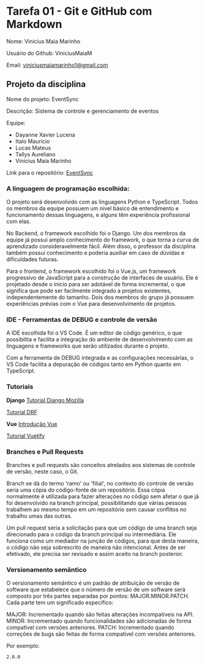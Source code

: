 # Tarefa 01 - Git e GitHub com Markdown

Nome: Vinicius Maia Marinho

Usuário do Github: ViniciusMaiaM

Email: viniciusmaiamarinho1@gmail.com

## Projeto da disciplina

Nome do projeto: EventSync

Descrição: Sistema de controle e gerenciamento de eventos

Equipe:

- Dayanne Xavier Lucena
- Italo Mauricio
- Lucas Mateus
- Tallys Aureliano
- Vinicius Maia Marinho

Link para o repositório: [EventSync](https://github.com/tallysdev/eventSync)

### A linguagem de programação escolhida:

O projeto será desenvolvido com as linguagens Python e TypeScript. Todos os membros da equipe possuem um nível básico de entendimento e funcionamento dessas linguagens, e alguns têm experiência profissional com elas.

No Backend, o framework escolhido foi o Django. Um dos membros da equipe já possui amplo conhecimento do framework, o que torna a curva de aprendizado consideravelmente fácil. Além disso, o professor da disciplina também possui conhecimento e poderia auxiliar em caso de dúvidas e dificuldades futuras.

Para o frontend, o framework escolhido foi o Vue.js, um framework progressivo de JavaScript para a construção de interfaces de usuário. Ele é projetado desde o início para ser adotável de forma incremental, o que significa que pode ser facilmente integrado a projetos existentes, independentemente do tamanho. Dois dos membros do grupo já possuem experiências prévias com o Vue para desenvolvimento de projetos.

### IDE - Ferramentas de DEBUG e controle de versão

A IDE escolhida foi o VS Code. É um editor de código genérico, o que possibilita e facilita a integração do ambiente de desenvolvimento com as linguagens e frameworks que serão utilizados durante o projeto.

Com a ferramenta de DEBUG integrada e as configurações necessárias, o VS Code facilita a depuração de códigos tanto em Python quanto em TypeScript.

### Tutoriais

**Django**
[Tutorial Django Mozilla](https://developer.mozilla.org/pt-BR/docs/Learn/Server-side/Django/Tutorial_local_library_website)

[Tutorial DRF](https://www.django-rest-framework.org/tutorial/quickstart/)

**Vue**
[Introdução Vue](https://www.youtube.com/watch?v=wsAQQioPIJs&list=PLnDvRpP8BnezDglaAvtWgQXzsOmXUuRHL)

[Tutorial Vuetify](https://www.youtube.com/watch?v=LCSQK_Gcvnk&list=PLcoYAcR89n-qZmFmfc0UGBqpN1RPn8S2m)

### Branches e Pull Requests

Branches e pull requests são conceitos atrelados aos sistemas de controle de versão, neste caso, o Git.

Branch se dá do termo 'ramo' ou 'filial', no contexto do controle de versão seria uma cópia do código-fonte de um repositório. Essa cópia normalmente é utilizada para fazer alterações no código sem afetar o que já foi desenvolvido na branch principal, possibilitando que várias pessoas trabalhem ao mesmo tempo em um repositório sem causar conflitos no trabalho umas das outras.

Um pull request seria a solicitação para que um código de uma branch seja direcionado para o código da branch principal ou intermediária. Ele funciona como um mediador na junção de códigos, para que desta maneira, o código não seja sobrescrito de maneira não intencional. Antes de ser efetivado, ele precisa ser revisado e assim aceito na branch posterior.

### Versionamento semântico

O versionamento semântico é um padrão de atribuição de versão de software que estabelece que o número de versão de um software será composto por três partes separadas por pontos: MAJOR.MINOR.PATCH. Cada parte tem um significado específico:

MAJOR: Incrementado quando são feitas alterações incompatíveis na API.
MINOR: Incrementado quando funcionalidades são adicionadas de forma compatível com versões anteriores.
PATCH: Incrementado quando correções de bugs são feitas de forma compatível com versões anteriores.

Por exemplo: 

```
2.0.0
``` 
